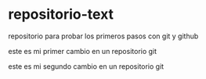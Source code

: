# repositorio-text
repositorio para probar los primeros pasos con git y github

este es mi primer cambio en un repositorio git

este es mi segundo cambio en un repositorio git
